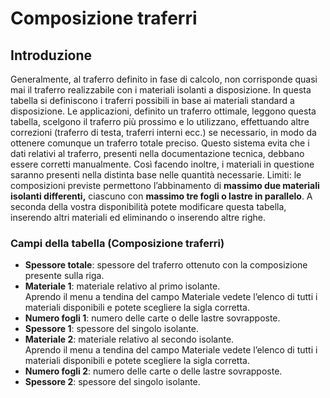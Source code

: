 # Composizione traferri

## Introduzione
Generalmente, al traferro definito in fase di calcolo, non corrisponde quasi mai il traferro realizzabile con i materiali isolanti a disposizione.
In questa tabella si definiscono i traferri possibili in base ai materiali standard a disposizione. Le applicazioni, definito un traferro ottimale, leggono questa tabella, scelgono il traferro più prossimo e lo utilizzano, effettuando altre correzioni (traferro di testa,  traferri interni ecc.) se necessario, in modo da ottenere comunque un traferro totale preciso.
Questo sistema evita che i dati relativi al traferro, presenti nella documentazione tecnica, debbano essere corretti manualmente. Così facendo inoltre, i materiali in questione saranno presenti nella distinta base nelle quantità necessarie. 
Limiti: le composizioni previste permettono l’abbinamento di **massimo due materiali isolanti differenti,** ciascuno con **massimo tre fogli o lastre in parallelo**.
A seconda della vostra disponibilità potete modificare questa tabella, inserendo altri materiali ed eliminando o inserendo altre righe.

### Campi della tabella (Composizione traferri)

- **Spessore totale**: spessore del traferro ottenuto con la composizione presente sulla riga.
- **Materiale 1**: materiale relativo al primo isolante.<br>Aprendo il menu a tendina del campo Materiale vedete l’elenco di tutti i materiali disponibili e potete scegliere la sigla corretta.
- **Numero fogli 1**: numero delle carte o delle lastre sovrapposte.
- **Spessore 1**: spessore del singolo isolante.
- **Materiale 2**: materiale relativo al secondo isolante.<br>
Aprendo il menu a tendina del campo Materiale vedete l’elenco di tutti i materiali disponibili e potete scegliere la sigla corretta.
- **Numero fogli 2**: numero delle carte o delle lastre sovrapposte.
- **Spessore 2**: spessore del singolo isolante.
